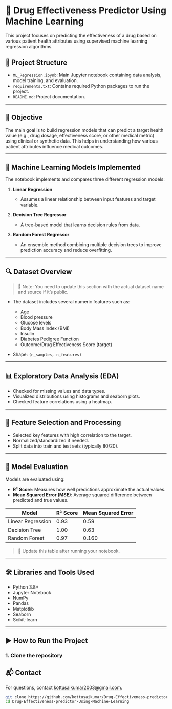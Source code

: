 # 🧪 Drug Effectiveness Predictor Using Machine Learning

This project focuses on predicting the effectiveness of a drug based on various patient health attributes using supervised machine learning regression algorithms.

## 📁 Project Structure

- `ML_Regression.ipynb`: Main Jupyter notebook containing data analysis, model training, and evaluation.
- `requirements.txt`: Contains required Python packages to run the project.
- `README.md`: Project documentation.

---

## 🎯 Objective

The main goal is to build regression models that can predict a target health value (e.g., drug dosage, effectiveness score, or other medical metric) using clinical or synthetic data. This helps in understanding how various patient attributes influence medical outcomes.

---

## 🧠 Machine Learning Models Implemented

The notebook implements and compares three different regression models:

1. **Linear Regression**  
   - Assumes a linear relationship between input features and target variable.

2. **Decision Tree Regressor**  
   - A tree-based model that learns decision rules from data.

3. **Random Forest Regressor**  
   - An ensemble method combining multiple decision trees to improve prediction accuracy and reduce overfitting.

---

## 🔍 Dataset Overview

> 📌 Note: You need to update this section with the actual dataset name and source if it’s public.

- The dataset includes several numeric features such as:
  - Age
  - Blood pressure
  - Glucose levels
  - Body Mass Index (BMI)
  - Insulin
  - Diabetes Pedigree Function
  - Outcome/Drug Effectiveness Score (target)

- Shape: `(n_samples, n_features)`

---

## 📊 Exploratory Data Analysis (EDA)

- Checked for missing values and data types.
- Visualized distributions using histograms and seaborn plots.
- Checked feature correlations using a heatmap.

---

## 🔎 Feature Selection and Processing

- Selected key features with high correlation to the target.
- Normalized/standardized if needed.
- Split data into train and test sets (typically 80/20).

---

## 🏁 Model Evaluation

Models are evaluated using:

- **R² Score**: Measures how well predictions approximate the actual values.
- **Mean Squared Error (MSE)**: Average squared difference between predicted and true values.

| Model                 | R² Score | Mean Squared Error |
|----------------------|----------|--------------------|
| Linear Regression     | 0.93     | 0.59              |
| Decision Tree         | 1.00    | 0.63              |
| Random Forest         | 0.97     | 0.160             |

> 📌 Update this table after running your notebook.

---

## 🛠️ Libraries and Tools Used

- Python 3.8+
- Jupyter Notebook
- NumPy
- Pandas
- Matplotlib
- Seaborn
- Scikit-learn

---

## ▶️ How to Run the Project

### 1. Clone the repository  


## 📬 Contact
For questions, contact [kottusaikumar2003@gmail.com](mailto:kottusaikumar2003@gmail.com).

```bash
git clone https://github.com/kottusaikumar/Drug-Effectiveness-predictor-Using-Machine-Learning.git
cd Drug-Effectiveness-predictor-Using-Machine-Learning
